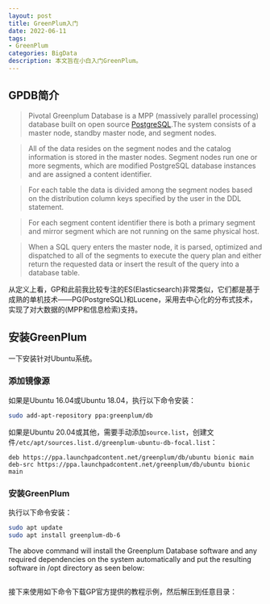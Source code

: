 ```yaml
---
layout: post
title: GreenPlum入门
date: 2022-06-11
tags:
- GreenPlum
categories: BigData
description: 本文旨在小白入门GreenPlum。
---
```


## GPDB简介

> Pivotal Greenplum Database is a MPP (massively parallel processing) database built on open source [PostgreSQL](https://en.wikipedia.org/wiki/PostgreSQL?spm=a2c6h.12873639.article-detail.4.1bcc51349E2X2H).The system consists of a master node, standby master node, and segment nodes.

> All of the data resides on the segment nodes and the catalog information is stored in the master nodes. Segment nodes run one or more segments, which are modified PostgreSQL database instances and are assigned a content identifier.

> For each table the data is divided among the segment nodes based on the distribution column keys specified by the user in the DDL statement.

> For each segment content identifier there is both a primary segment and mirror segment which are not running on the same physical host.

> When a SQL query enters the master node, it is parsed, optimized and dispatched to all of the segments to execute the query plan and either return the requested data or insert the result of the query into a database table.

从定义上看，GP和此前我比较专注的ES(Elasticsearch)非常类似，它们都是基于成熟的单机技术——PG(PostgreSQL)和Lucene，采用去中心化的分布式技术，实现了对大数据的(MPP和信息检索)支持。

## 安装GreenPlum

一下安装针对Ubuntu系统。

### 添加镜像源

如果是Ubuntu 16.04或Ubuntu 18.04，执行以下命令安装：

```bash
sudo add-apt-repository ppa:greenplum/db
```

如果是Ubuntu 20.04或其他，需要手动添加`source.list`，创建文件`/etc/apt/sources.list.d/greenplum-ubuntu-db-focal.list`：
```
deb https://ppa.launchpadcontent.net/greenplum/db/ubuntu bionic main
deb-src https://ppa.launchpadcontent.net/greenplum/db/ubuntu bionic main
```

### 安装GreenPlum

执行以下命令安装：

```bash
sudo apt update
sudo apt install greenplum-db-6
```

The above command will install the Greenplum Database software and any required dependencies on the system automatically and put the resulting software in /opt directory as seen below:

```

```

接下来使用如下命令下载GP官方提供的教程示例，然后解压到任意目录：
